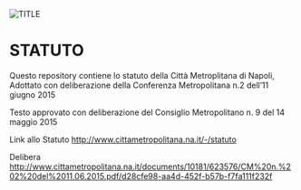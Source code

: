 ![TITLE](http://www.cittametropolitana.na.it/ProvinciaVicina-theme/img/logo_citta_napoli_large.png)

STATUTO
=======

Questo repository contiene lo statuto della Città Metroplitana di Napoli, Adottato con deliberazione della Conferenza Metropolitana n.2 dell’11 giugno 2015

Testo approvato con deliberazione del Consiglio Metropolitano n. 9 del 14 maggio 2015

Link allo Statuto http://www.cittametropolitana.na.it/-/statuto


Delibera
http://www.cittametropolitana.na.it/documents/10181/623576/CM%20n.%202%20del%2011.06.2015.pdf/d28cfe98-aa4d-452f-b57b-f7fa111f232f




